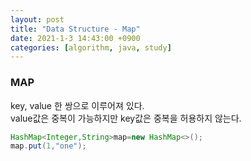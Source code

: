 ```yaml
---
layout: post
title: "Data Structure - Map"
date: 2021-1-3 14:43:00 +0900
categories: [algorithm, java, study]
---
```


### MAP

key, value 한 쌍으로 이루어져 있다. <br>
value값은 중복이 가능하지만 key값은 중복을 허용하지 않는다.

```java
HashMap<Integer,String>map=new HashMap<>();
map.put(1,"one");

```
